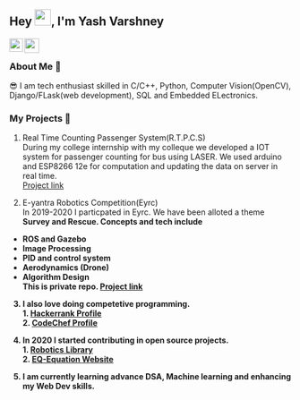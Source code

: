 ## Hey <img src="https://github.com/TheDudeThatCode/TheDudeThatCode/blob/master/Assets/Hi.gif" width="29px">, I'm Yash Varshney

<a href="https://www.linkedin.com/in/yash-varshney-/">
  <img align="left" width="24px" src="https://cdn.jsdelivr.net/npm/simple-icons@v3/icons/linkedin.svg"  />
</a>

<a href="mailto:yash.varshney003@gmail.com">
  <img align="left" width="26px" src="https://cdn.jsdelivr.net/npm/simple-icons@v3/icons/gmail.svg" />
</a>
<br />

### About Me 🚀
😎 I am tech enthusiast skilled in C/C++, Python, Computer Vision(OpenCV), Django/FLask(web development), SQL and Embedded ELectronics.


### My Projects 🙌
 1. Real Time Counting Passenger System(R.T.P.C.S)<br>
  During my college internship with my colleque we developed a IOT system for passenger counting  for bus using LASER. We used arduino and ESP8266 12e for computation and updating the data on server in real time. <br>
 [Project link](https://github.com/yashvarshney003/Real-Time-Passenger-Counting-System-)
 
2. E-yantra Robotics Competition(Eyrc)<br>
 In 2019-2020 I particpated in Eyrc. We have been alloted a theme <b>Survey and Rescue<b>. Concepts and tech include
  * ROS and Gazebo
  * Image Processing
  * PID and control system
  * Aerodynamics (Drone)
  * Algorithm Design<br>
  This is private repo.
  [Project link](https://github.com/yashvarshney003/Eyantra-Rescue-and-survey)
 3. I also love doing competetive programming.<br>
              1. [Hackerrank Profile](https://www.hackerrank.com/yash_varshney003)<br>
              2. [CodeChef Profile](https://www.codechef.com/users/varshney3)

 4. In 2020 I started contributing in open source projects.<br>
              1. [Robotics Library](https://github.com/AtsushiSakai/PythonRobotics)<br>
              2. [EQ-Equation Website](https://github.com/girlscript/EQEquation-Website)<br>
 5. I am currently learning advance DSA, Machine learning and enhancing my Web Dev skills.
